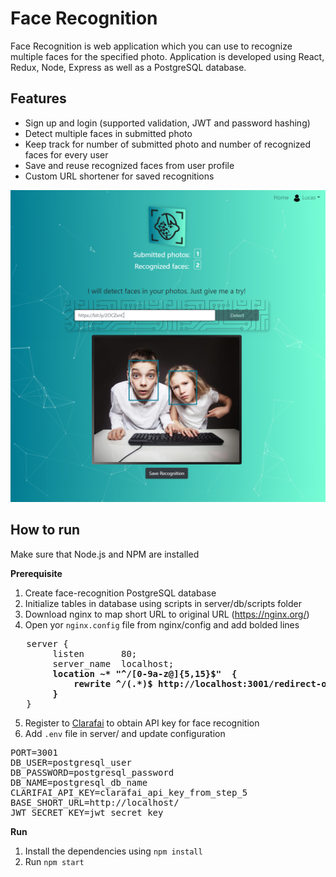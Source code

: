 # Face Recognition

Face Recognition is web application which you can use to recognize multiple faces for the specified photo. Application is developed using React, Redux, Node, Express as well as a PostgreSQL database.

## Features

- Sign up and login (supported validation, JWT and password hashing)
- Detect multiple faces in submitted photo
- Keep track for number of submitted photo and number of recognized faces for every user
- Save and reuse recognized faces from user profile
- Custom URL shortener for saved recognitions

![alt text](https://github.com/nemanjarogic/face-recognition/blob/master/client/src/assets/images/github.png "Face Recognition")

## How to run

Make sure that Node.js and NPM are installed

**Prerequisite**

1. Create face-recognition PostgreSQL database
2. Initialize tables in database using scripts in server/db/scripts folder
3. Download nginx to map short URL to original URL (https://nginx.org/)
4. Open yor `nginx.config` file from nginx/config and add bolded lines
<pre>
   server {
        listen       80;
        server_name  localhost;<b>
		location ~* "^/[0-9a-z@]{5,15}$"  {
			rewrite ^/(.*)$ http://localhost:3001/redirect-original-photo/$1 redirect;
		}</b>
   }
</pre>
5. Register to [Clarafai](https://www.clarifai.com/) to obtain API key for face recognition
6. Add `.env` file in server/ and update configuration
<pre>
PORT=3001
DB_USER=postgresql_user
DB_PASSWORD=postgresql_password
DB_NAME=postgresql_db_name
CLARIFAI_API_KEY=clarafai_api_key_from_step_5
BASE_SHORT_URL=http://localhost/
JWT_SECRET_KEY=jwt_secret_key
</pre>

**Run**

1. Install the dependencies using `npm install`
2. Run `npm start`
